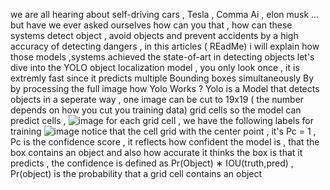 we are all hearing about self-driving cars , Tesla , Comma Ai , elon musk ... but have we ever asked ourselves how can you that , how can these systems detect object , avoid objects and prevent accidents by a high accuracy of detecting dangers , in this articles ( REadMe) i will explain how those models ,systems achieved the state-of-art in detecting objects 
let's dive into the YOLO object localization model , you only look once , it is extremly fast since it predicts multiple Bounding boxes simultaneously By by processing the full image 
how Yolo Works ? 
Yolo is a Model that detects objects in a seperate way , one image can be cut to 19x19 ( the number depends on how you cut you training data) grid cells so the model can predict cells , ![image](https://user-images.githubusercontent.com/47725118/129443462-f90ea33c-2e15-4b0b-a502-3ccd89b8184f.png)
for each grid cell , we have the following labels for training 
![image](https://user-images.githubusercontent.com/47725118/129443479-652ae1ca-46d7-4d8a-8f8d-6563d697eb78.png)
notice that the cell grid with the center point , it's Pc = 1 , Pc is the confidence score , it reflects how confident the model is  , that the box contains an object and also how accurate it thinks the box  is that it predicts , the confidence is defined as  Pr(Object) ∗ IOU(truth,pred) , Pr(object) is the probability that a grid cell contains an object
